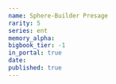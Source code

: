 ```yaml
---
name: Sphere-Builder Presage
rarity: 5
series: ent
memory_alpha:
bigbook_tier: -1
in_portal: true
date:
published: true
---
```



